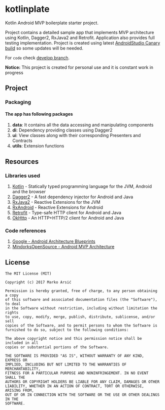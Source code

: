 # kotlinplate
Kotlin Android MVP boilerplate starter project.

Project contains a detailed sample app that implements MVP architecture using Kotlin, Dagger2, RxJava2 and Retrofit. Application also provides full testing implementation. Project is created using latest [AndroidStudio Canary build](http://tools.android.com/download/studio/canary/latest/) so some updates will be needed.

For `code` check [develop branch](https://github.com/marsicdev/kotlinplate/tree/develop).

**Notice:**
This project is created for personal use and it is constant work in progress

## Project

### Packaging

#### The app has following packages
1. **data**: It contains all the data accessing and manipulating components
2. **di**: Dependency providing classes using Dagger2
3. **ui**: View classes along with their corresponding Presenters and Contracts
4. **utils**: Extension functions

## Resources

### Libraries used

1. [Kotlin](https://kotlinlang.org) - Statically typed programming language for the JVM, Android and the browser
1. [Dagger2](https://github.com/googlesamples/android-architecture) - A fast dependency injector for Android and Java
2. [RxJava2](https://github.com/amitshekhariitbhu/RxJava2-Android-Samples) - Reactive Extensions for the JVM
3. [RxAndroid](https://github.com/ReactiveX/RxAndroid) - Reactive Extensions for Android
4. [Retrofit](https://github.com/amitshekhariitbhu/Fast-Android-Networking) - Type-safe HTTP client for Android and Java
4. [OkHttp](https://github.com/janishar/PlaceHolderView) - An HTTP+HTTP/2 client for Android and Java 

### Code references 

1. [Google - Android Architecture Blueprints](https://github.com/googlesamples/android-architecture)
2. [MindorksOpenSource - Android MVP Architecture](https://github.com/MindorksOpenSource/android-mvp-architecture)

## License


    The MIT License (MIT)

    Copyright (c) 2017 Marko Arsić

    Permission is hereby granted, free of charge, to any person obtaining a copy
    of this software and associated documentation files (the "Software"), to deal
    in the Software without restriction, including without limitation the rights
    to use, copy, modify, merge, publish, distribute, sublicense, and/or sell
    copies of the Software, and to permit persons to whom the Software is
    furnished to do so, subject to the following conditions:

    The above copyright notice and this permission notice shall be included in all
    copies or substantial portions of the Software.

    THE SOFTWARE IS PROVIDED "AS IS", WITHOUT WARRANTY OF ANY KIND, EXPRESS OR
    IMPLIED, INCLUDING BUT NOT LIMITED TO THE WARRANTIES OF MERCHANTABILITY,
    FITNESS FOR A PARTICULAR PURPOSE AND NONINFRINGEMENT. IN NO EVENT SHALL THE
    AUTHORS OR COPYRIGHT HOLDERS BE LIABLE FOR ANY CLAIM, DAMAGES OR OTHER
    LIABILITY, WHETHER IN AN ACTION OF CONTRACT, TORT OR OTHERWISE, ARISING FROM,
    OUT OF OR IN CONNECTION WITH THE SOFTWARE OR THE USE OR OTHER DEALINGS IN THE
    SOFTWARE.
